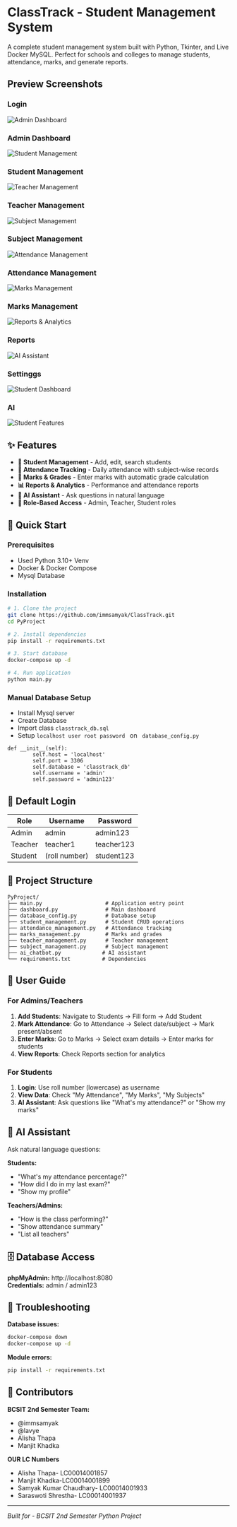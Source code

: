 # ClassTrack - Student Management System

A complete student management system built with Python, Tkinter, and Live Docker MySQL. Perfect for schools and colleges to manage students, attendance, marks, and generate reports.

## Preview Screenshots

### Login
![Admin Dashboard](Screenshot/Screenshot%202025-08-28%20102710.png)

### Admin Dashboard
![Student Management](Screenshot/Screenshot%202025-08-28%20102717.png)

### Student Management
![Teacher Management](Screenshot/Screenshot%202025-08-28%20102731.png)

### Teacher Management
![Subject Management](Screenshot/Screenshot%202025-08-28%20102738.png)

### Subject Management
![Attendance Management](Screenshot/Screenshot%202025-08-28%20102743.png)

### Attendance Management
![Marks Management](Screenshot/Screenshot%202025-08-28%20102756.png)

### Marks Management
![Reports & Analytics](Screenshot/Screenshot%202025-08-28%20102810.png)

### Reports
![AI Assistant](Screenshot/Screenshot%202025-08-28%20102815.png)

### Settinggs
![Student Dashboard](Screenshot/Screenshot%202025-08-28%20102823.png)

### AI
![Student Features](Screenshot/Screenshot%202025-08-28%20102836.png)

## ✨ Features

- **👥 Student Management** - Add, edit, search students
- **📅 Attendance Tracking** - Daily attendance with subject-wise records  
- **📝 Marks & Grades** - Enter marks with automatic grade calculation
- **📊 Reports & Analytics** - Performance and attendance reports
- **🤖 AI Assistant** - Ask questions in natural language
- **🔐 Role-Based Access** - Admin, Teacher, Student roles

## 🚀 Quick Start

### Prerequisites
- Used Python 3.10+ Venv
- Docker & Docker Compose
- Mysql Database

### Installation
```bash
# 1. Clone the project
git clone https://github.com/immsamyak/ClassTrack.git
cd PyProject

# 2. Install dependencies
pip install -r requirements.txt

# 3. Start database
docker-compose up -d

# 4. Run application
python main.py
```

### Manual Database Setup 

- Install Mysql server
- Create Database 
- Import class ``` classtrack_db.sql ```
- Setup ```localhost user root password ``` on ``` database_config.py```
``` 
def __init__(self):
        self.host = 'localhost'
        self.port = 3306
        self.database = 'classtrack_db'
        self.username = 'admin'
        self.password = 'admin123'
 ```


## 🔑 Default Login

| Role | Username | Password |
|------|----------|----------|
| Admin | admin | admin123 | admin
| Teacher | teacher1 | teacher123 |
| Student | (roll number) | student123 |

## 📁 Project Structure

```
PyProject/
├── main.py                    # Application entry point
├── dashboard.py               # Main dashboard
├── database_config.py         # Database setup
├── student_management.py      # Student CRUD operations
├── attendance_management.py   # Attendance tracking
├── marks_management.py        # Marks and grades
├── teacher_management.py      # Teacher management
├── subject_management.py      # Subject management
├── ai_chatbot.py             # AI assistant
└── requirements.txt          # Dependencies

```

## 🎯 User Guide

### For Admins/Teachers
1. **Add Students**: Navigate to Students → Fill form → Add Student
2. **Mark Attendance**: Go to Attendance → Select date/subject → Mark present/absent
3. **Enter Marks**: Go to Marks → Select exam details → Enter marks for students
4. **View Reports**: Check Reports section for analytics

### For Students  
1. **Login**: Use roll number (lowercase) as username
2. **View Data**: Check "My Attendance", "My Marks", "My Subjects"
3. **AI Assistant**: Ask questions like "What's my attendance?" or "Show my marks"

## 🤖 AI Assistant

Ask natural language questions:

**Students:**
- "What's my attendance percentage?"
- "How did I do in my last exam?"
- "Show my profile"

**Teachers/Admins:**
- "How is the class performing?"
- "Show attendance summary"
- "List all teachers"

## 🗄️ Database Access

**phpMyAdmin:** http://localhost:8080  
**Credentials:** admin / admin123

## 🔧 Troubleshooting

**Database issues:**
```bash
docker-compose down
docker-compose up -d
```

**Module errors:**
```bash
pip install -r requirements.txt
```

## 👥 Contributors

**BCSIT 2nd Semester Team:**
- @immsamyak         
- @lavye  
- Alisha Thapa
- Manjit Khadka

**OUR LC Numbers**
- Alisha Thapa- LC00014001857
- Manjit Khadka-LC00014001899
- Samyak Kumar Chaudhary- LC00014001933
- Saraswoti Shrestha- LC00014001937
---
*Built for - BCSIT 2nd Semester Python Project*
